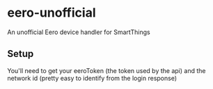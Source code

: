 # eero-unofficial
An unofficial Eero device handler for SmartThings

## Setup
You'll need to get your eeroToken (the token used by the api) and the network id (pretty easy to identify from the login response)
